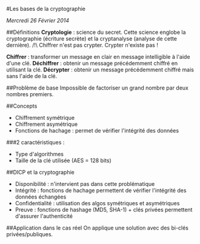 #Les bases de la cryptographie

*Mercredi 26 Février 2014*

##Définitions
**Cryptologie** : science du secret. Cette science englobe la cryptographie (écriture secrète) et la cryptanalyse (analyse de cette dernière). 
/!\ Chiffrer n'est pas crypter. Crypter n'existe pas !

**Chiffrer** : transformer un message en clair en message intelligible à l'aide d'une clé.
**Déchiffrer** : obtenir un message précédemment chiffré en utilisant la clé. 
**Décrypter** : obtenir un message précédemment chiffré mais sans l'aide de la clé. 

##Problème de base
Impossible de factoriser un grand nombre par deux nombres premiers. 

##Concepts
* Chiffrement symétrique 
* Chiffrement asymétrique 
* Fonctions de hachage : permet de vérifier l'intégrité des données 

###2 caractéristiques :
* Type d'algorithmes
* Taille de la clé utilisée (AES = 128 bits)

##DICP et la cryptographie
* Disponibilité : n'intervient pas dans cette problématique 
* Intégrité : fonctions de hachage permettent de vérifier l'intégrité des données échangées 
* Confidentialité : utilisation des algos symétriques et asymétriques
* Preuve : fonctions de hashage (MD5, SHA-1) + clés privées permettent d'assurer l'authenticité

##Application dans le cas réel 
On applique une solution avec des bi-clés privées/publiques.